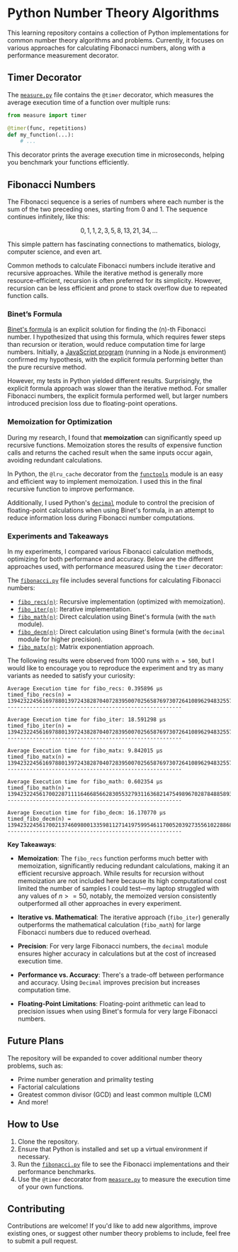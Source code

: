 # Python Number Theory Algorithms

This learning repository contains a collection of Python implementations for common number theory algorithms and problems. Currently, it focuses on various approaches for calculating Fibonacci numbers, along with a performance measurement decorator.

## Timer Decorator

The [`measure.py`](./measure.py) file contains the `@timer` decorator, which measures the average execution time of a function over multiple runs:

```python
from measure import timer

@timer(func, repetitions)
def my_function(...):
    # ...
```

This decorator prints the average execution time in microseconds, helping you benchmark your functions efficiently.

## Fibonacci Numbers

The Fibonacci sequence is a series of numbers where each number is the sum of the two preceding ones, starting from 0 and 1. The sequence continues infinitely, like this:

$$ 0, 1, 1, 2, 3, 5, 8, 13, 21, 34, \dots $$

This simple pattern has fascinating connections to mathematics, biology, computer science, and even art.

Common methods to calculate Fibonacci numbers include iterative and recursive approaches. While the iterative method is generally more resource-efficient, recursion is often preferred for its simplicity. However, recursion can be less efficient and prone to stack overflow due to repeated function calls. 

### Binet’s Formula

[Binet's formula](https://en.wikipedia.org/wiki/Fibonacci_sequence#Closed-form_expression) is an explicit solution for finding the \(n\)-th Fibonacci number. I hypothesized that using this formula, which requires fewer steps than recursion or iteration, would reduce computation time for large numbers. Initially, a [JavaScript program](https://github.com/fcortesbio/algorithms/blob/main/fibonacci.js) (running in a Node.js environment) confirmed my hypothesis, with the explicit formula performing better than the pure recursive method.

However, my tests in Python yielded different results. Surprisingly, the explicit formula approach was slower than the iterative method. For smaller Fibonacci numbers, the explicit formula performed well, but larger numbers introduced precision loss due to floating-point operations.

### Memoization for Optimization

During my research, I found that **memoization** can significantly speed up recursive functions. Memoization stores the results of expensive function calls and returns the cached result when the same inputs occur again, avoiding redundant calculations.

In Python, the `@lru_cache` decorator from the [`functools`](https://docs.python.org/3/library/functools.html) module is an easy and efficient way to implement memoization. I used this in the final recursive function to improve performance.

Additionally, I used Python's [`decimal`](https://docs.python.org/3/library/decimal.html) module to control the precision of floating-point calculations when using Binet's formula, in an attempt to reduce information loss during Fibonacci number computations.

### Experiments and Takeaways

In my experiments, I compared various Fibonacci calculation methods, optimizing for both performance and accuracy. Below are the different approaches used, with performance measured using the `timer` decorator:

The [`fibonacci.py`](./fibonacci.py) file includes several functions for calculating Fibonacci numbers:

* [`fibo_recs(n)`](./fibonacci.py#L12): Recursive implementation (optimized with memoization).
* [`fibo_iter(n)`](./fibonacci.py#L34): Iterative implementation.
* [`fibo_math(n)`](./fibonacci.py#L58): Direct calculation using Binet's formula (with the `math` module).
* [`fibo_decm(n)`](./fibonacci.py#L85): Direct calculation using Binet's formula (with the `decimal` module for higher precision).
* [`fibo_matx(n)`](./fibonacci.py#L113): Matrix exponentiation approach.

The following results were observed from 1000 runs with `n = 500`, but I would like to encourage you to reproduce the experiment and try as many variants as needed to satisfy your curiosity:

``` python3.13 fibonacci.py
Average Execution time for fibo_recs: 0.395896 µs
timed_fibo_recs(n) = 139423224561697880139724382870407283950070256587697307264108962948325571622863290691557658876222521294125
-------------------------------------------------------

Average Execution time for fibo_iter: 18.591298 µs
timed_fibo_iter(n) = 139423224561697880139724382870407283950070256587697307264108962948325571622863290691557658876222521294125
-------------------------------------------------------

Average Execution time for fibo_matx: 9.842015 µs
timed_fibo_matx(n) = 139423224561697880139724382870407283950070256587697307264108962948325571622863290691557658876222521294125
-------------------------------------------------------

Average Execution time for fibo_math: 0.602354 µs
timed_fibo_math(n) = 139423224561700228711116466856628305532793116368214754989670287848858933271320300167384646404854199091200
-------------------------------------------------------

Average Execution time for fibo_decm: 16.170770 µs
timed_fibo_decm(n) = 139423224561700213746098001335981127141975995461170052039273556102288684192412160681502933644886486015484
-------------------------------------------------------
```

**Key Takeaways**:

- **Memoization**: The `fibo_recs` function performs much better with memoization, significantly reducing redundant calculations, making it an efficient recursive approach. While results for recursion without memoization are not included here because its high computational cost limited the number of samples I could test—my laptop struggled with any values of $n >= 50$, notably, the memoized version consistently outperformed all other approaches in every experiment.  

- **Iterative vs. Mathematical**: The iterative approach (`fibo_iter`) generally outperforms the mathematical calculation (`fibo_math`) for large Fibonacci numbers due to reduced overhead.

- **Precision**: For very large Fibonacci numbers, the `decimal` module ensures higher accuracy in calculations but at the cost of increased execution time.

- **Performance vs. Accuracy**: There's a trade-off between performance and accuracy. Using `Decimal` improves precision but increases computation time.

- **Floating-Point Limitations**: Floating-point arithmetic can lead to precision issues when using Binet's formula for very large Fibonacci numbers.

## Future Plans

The repository will be expanded to cover additional number theory problems, such as:

- Prime number generation and primality testing
- Factorial calculations
- Greatest common divisor (GCD) and least common multiple (LCM)
- And more!

## How to Use

1. Clone the repository.
2. Ensure that Python is installed and set up a virtual environment if necessary.
3. Run the [`fibonacci.py`](./fibonacci.py) file to see the Fibonacci implementations and their performance benchmarks.
4. Use the `@timer` decorator from [`measure.py`](./measure.py) to measure the execution time of your own functions.

## Contributing

Contributions are welcome! If you'd like to add new algorithms, improve existing ones, or suggest other number theory problems to include, feel free to submit a pull request.